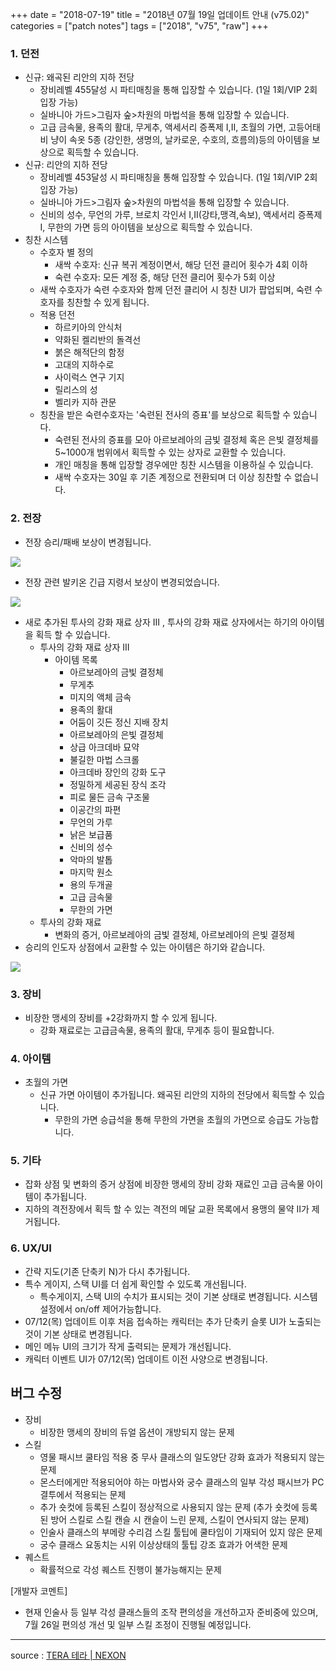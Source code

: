 +++
date = "2018-07-19"
title = "2018년 07월 19일 업데이트 안내 (v75.02)"
categories = ["patch notes"]
tags = ["2018", "v75", "raw"]
+++

### 1. 던전
- 신규: 왜곡된 리안의 지하 전당
  - 장비레벨 455달성 시 파티매칭을 통해 입장할 수 있습니다. (1일 1회/VIP 2회 입장 가능)
  - 실바니아 가드>그림자 숲>차원의 마법석을 통해 입장할 수 있습니다.
  - 고급 금속물, 용족의 활대, 무게추, 액세서리 증폭제 I,II, 초월의 가면, 고등어태비 냥이 속옷 5종 (강인한, 생명의, 날카로운, 수호의, 흐름의)등의 아이템을 보상으로 획득할 수 있습니다.
- 신규: 리안의 지하 전당
  - 장비레벨 453달성 시 파티매칭을 통해 입장할 수 있습니다. (1일 1회/VIP 2회 입장 가능)
  - 실바니아 가드>그림자 숲>차원의 마법석을 통해 입장할 수 있습니다.
  - 신비의 성수, 무언의 가루, 브로치 각인서 I,II(강타,맹격,속보), 액세서리 증폭제 I, 무한의 가면 등의 아이템을 보상으로 획득할 수 있습니다.
- 칭찬 시스템
  - 수호자 별 정의
    - 새싹 수호자: 신규 복귀 계정이면서, 해당 던전 클리어 횟수가 4회 이하
    - 숙련 수호자: 모든 계정 중, 해당 던전 클리어 횟수가 5회 이상
  - 새싹 수호자가 숙련 수호자와 함께 던전 클리어 시 칭찬 UI가 팝업되며, 숙련 수호자를 칭찬할 수 있게 됩니다.
  - 적용 던전
    - 하르키아의 안식처
    - 약화된 켈리반의 돌격선
    - 붉은 해적단의 함정
    - 고대의 지하수로
    - 사이럭스 연구 기지
    - 릴리스의 성
    - 벨리카 지하 관문
  - 칭찬을 받은 숙련수호자는 '숙련된 전사의 증표'를 보상으로 획득할 수 있습니다.
    - 숙련된 전사의 증표를 모아 아르보레아의 금빛 결정체 혹은 은빛 결정체를 5~1000개 범위에서 획득할 수 있는 상자로 교환할 수 있습니다.
    - 개인 매칭을 통해 입장할 경우에만 칭찬 시스템을 이용하실 수 있습니다.
    - 새싹 수호자는 30일 후 기존 계정으로 전환되며 더 이상 칭찬할 수 없습니다.

### 2. 전장
- 전장 승리/패배 보상이 변경됩니다.

![](/images/patch/v75-02_1.png)

- 전장 관련 발키온 긴급 지령서 보상이 변경되었습니다.

![](/images/patch/v75-02_2.png)

  - 새로 추가된 투사의 강화 재료 상자 III , 투사의 강화 재료 상자에서는 하기의 아이템을 획득 할 수 있습니다.
    - 투사의 강화 재료 상자 III
      - 아이템 목록
        - 아르보레아의 금빛 결정체
        - 무게추
        - 미지의 액체 금속
        - 용족의 활대
        - 어둠이 깃든 정신 지배 장치
        - 아르보레아의 은빛 결정체
        - 상급 아크데바 묘약
        - 불길한 마법 스크롤
        - 아크데바 장인의 강화 도구
        - 정밀하게 세공된 장식 조각
        - 피로 물든 금속 구조물
        - 이공간의 파편
        - 무언의 가루
        - 낡은 보급품
        - 신비의 성수
        - 악마의 발톱
        - 마지막 원소
        - 용의 두개골
        - 고급 금속물
        - 무한의 가면
    - 투사의 강화 재료
      - 변화의 증거, 아르보레아의 금빛 결정체, 아르보레아의 은빛 결정체
  - 승리의 인도자 상점에서 교환할 수 있는 아이템은 하기와 같습니다.

![](/images/patch/v75-02_3.png)

### 3. 장비
- 비장한 맹세의 장비를 +2강화까지 할 수 있게 됩니다.
  - 강화 재료로는 고급금속물, 용족의 활대, 무게추 등이 필요합니다.

### 4. 아이템
- 초월의 가면
  - 신규 가면 아이템이 추가됩니다. 왜곡된 리안의 지하의 전당에서 획득할 수 있습니다.
    - 무한의 가면 승급석을 통해 무한의 가면을 초월의 가면으로 승급도 가능합니다.

### 5. 기타
- 잡화 상점 및 변화의 증거 상점에 비장한 맹세의 장비 강화 재료인 고급 금속물 아이템이 추가됩니다.
- 지하의 격전장에서 획득 할 수 있는 격전의 메달 교환 목록에서 용맹의 물약 II가 제거됩니다.

### 6. UX/UI
- 간략 지도(기존 단축키 N)가 다시 추가됩니다.
- 특수 게이지, 스택 UI를 더 쉽게 확인할 수 있도록 개선됩니다.
  - 특수게이지, 스택 UI의 수치가 표시되는 것이 기본 상태로 변경됩니다. 시스템 설정에서 on/off 제어가능합니다.
- 07/12(목) 업데이트 이후 처음 접속하는 캐릭터는 추가 단축키 슬롯 UI가 노출되는 것이 기본 상태로 변경됩니다.
- 메인 메뉴 UI의 크기가 작게 출력되는 문제가 개선됩니다.
- 캐릭터 이벤트 UI가 07/12(목) 업데이트 이전 사양으로 변경됩니다.

## 버그 수정

- 장비
  - 비장한 맹세의 장비의 듀얼 옵션이 개방되지 않는 문제
- 스킬
  - 영물 패시브 쿨타임 적용 중 무사 클래스의 일도양단 강화 효과가 적용되지 않는 문제
  - 몬스터에게만 적용되어야 하는 마법사와 궁수 클래스의 일부 각성 패시브가 PC 결투에서 적용되는 문제
  - 추가 숏컷에 등록된 스킬이 정상적으로 사용되지 않는 문제 (추가 숏컷에 등록된 방어 스킬로 스킬 캔슬 시 캔슬이 느린 문제, 스킬이 연사되지 않는 문제)
  - 인술사 클래스의 부메랑 수리검 스킬 툴팁에 쿨타임이 기재되어 있지 않은 문제
  - 궁수 클래스 요동치는 시위 이상상태의 툴팁 강조 효과가 어색한 문제
- 퀘스트
  - 확률적으로 각성 퀘스트 진행이 불가능해지는 문제

[개발자 코멘트]
- 현재 인술사 등 일부 각성 클래스들의 조작 편의성을 개선하고자 준비중에 있으며, 7월 26일 편의성 개선 및 일부 스킬 조정이 진행될 예정입니다.

----

source : [TERA 테라 | NEXON](http://tera.nexon.com/news/update/view.aspx?n4articlesn=348)
